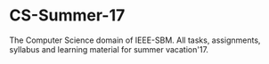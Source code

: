 # CS-Summer-17
The Computer Science domain of IEEE-SBM. All tasks, assignments, syllabus and learning material for summer vacation'17.
